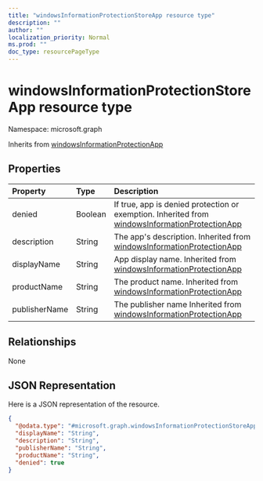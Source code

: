 ```yaml
---
title: "windowsInformationProtectionStoreApp resource type"
description: ""
author: ""
localization_priority: Normal
ms.prod: ""
doc_type: resourcePageType
---
```


# windowsInformationProtectionStoreApp resource type


Namespace: microsoft.graph




Inherits from [windowsInformationProtectionApp](../resources/windowsinformationprotectionapp.md)

## Properties
|Property|Type|Description|
|:---|:---|:---|
|denied|Boolean|If true, app is denied protection or exemption. Inherited from [windowsInformationProtectionApp](../resources/windowsinformationprotectionapp.md)|
|description|String|The app's description. Inherited from [windowsInformationProtectionApp](../resources/windowsinformationprotectionapp.md)|
|displayName|String|App display name. Inherited from [windowsInformationProtectionApp](../resources/windowsinformationprotectionapp.md)|
|productName|String|The product name. Inherited from [windowsInformationProtectionApp](../resources/windowsinformationprotectionapp.md)|
|publisherName|String|The publisher name Inherited from [windowsInformationProtectionApp](../resources/windowsinformationprotectionapp.md)|

## Relationships
None

## JSON Representation
Here is a JSON representation of the resource.
<!-- {
  "blockType": "resource",
  "@odata.type": "microsoft.graph.windowsInformationProtectionStoreApp"
}
-->
``` json
{
  "@odata.type": "#microsoft.graph.windowsInformationProtectionStoreApp",
  "displayName": "String",
  "description": "String",
  "publisherName": "String",
  "productName": "String",
  "denied": true
}
```

